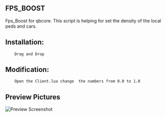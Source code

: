 ## FPS_BOOST
Fps_Boost for qbcore. This script is helping for set the density of the local peds and cars.


## Installation:
```
    Drag and Drop
```

## Modification:
```
    Open the Client.lua change  the numbers from 0.0 to 1.0 
```
## Preview Pictures
![Preview Screenshot](https://imgur.com/ftw7OQZ.jpeg)
